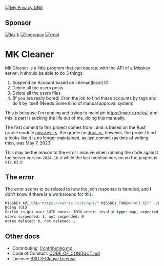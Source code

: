 [![My Privacy DNS](https://www.mypdns.org/images/logo.png)](https://www.mypdns.org/)

## Sponsor

[![ko-fi](https://www.mypdns.org/fileproxy/?name=sp_kofi_mypdns)]([DONATION.md](https://kb.mypdns.org/articles/MTX-A-3/DONATION))
[![liberapay](https://www.mypdns.org/fileproxy/?name=sp_receives_mypdns)](https://liberapay.com/MyPDNS/donate)
[![goal](https://www.mypdns.org/fileproxy/?name=sp_goal_mypdns)](https://liberapay.com/MyPDNS/donate)

# MK Cleaner

Mk Cleaner is a little program that can operate with the API of a [Misskey][MK]
server. It should be able to do 3 things:

1. Suspend an Account based on internal(local) ID
2. Delete all the users posts
3. Delete all the users files
4. (If you are really bored) Cron the job to find these accounts by tags and do
   it by itself (Needs Some kind of manual approval system)

This is because I'm running and trying to maintain https://matrix.rocks/, and
this is part is sucking the life out of me, doing this manually.

The first commit to this project comes from : and is based on the Rust gradle
module [misskey-rs][MKRS], the gradle on [docs.rs][DRS], however, the project
kind a looks like it is no longer maintained, as last commit (as time of writing
this), was May 7, 2023

This may be the reason to the error I receive when running the code against the
server version `2024.10.0` while the last mention version on the project is
`v12.63.0`

## The error
The error seems to be related to how the json response is handled, and I don't
know if there is a workaround for this.

```rust
MISSKEY_API_URL="https://matrix.rocks/api/" MISSKEY_TOKEN="API_KEY" ./mk-cleaner $UID
Doing $UID
Failed to get user $UID notes: JSON error: invalid type: map, expected a sequence at line 1 column 825
users suspended: 1, not suspended: 0
notes deleted: 0, not deleted: 1
```

## Other docs

* Contributing: <a href="../Contributing.md">Contributing.md</a>
* Code of Conduct: <a href="../CODE_OF_CONDUCT.md">CODE_OF_CONDUCT.md</a>
* License: <a href="../LICENSE" alt="BSD 3-Clause License" title="BSD 3-Clause License">BSD 3-Clause License</a>

[DRS]: https://docs.rs/misskey/latest/misskey/
[MK]: https://github.com/misskey-dev/misskey
[MKRS]: https://github.com/coord-e/misskey-rs
